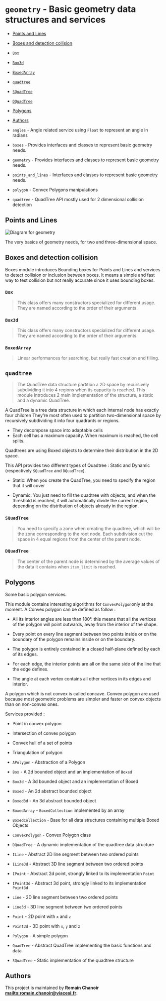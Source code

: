 # `geometry` - Basic geometry data structures and services

* [Points and Lines](#Points-and-Lines)

* [Boxes and detection collision](#Boxes-and-detection-collision)

* [`Box`](#`Box`)

* [`Box3d`](#`Box3d`)

* [`BoxedArray`](#`BoxedArray`)

* [`quadtree`](#`quadtree`)

* [`SQuadTree`](#`SQuadTree`)

* [`DQuadTree`](#`DQuadTree`)

* [Polygons](#Polygons)

* [Authors](#Authors)

* `angles` - Angle related service using `Float` to represent an angle in radians

* `boxes` - Provides interfaces and classes to represent basic geometry needs.

* `geometry` - Provides interfaces and classes to represent basic geometry needs.

* `points_and_lines` - Interfaces and classes to represent basic geometry needs.

* `polygon` - Convex Polygons manipulations

* `quadtree` - QuadTree API mostly used for 2 dimensional collision detection

## Points and Lines

![Diagram for `geometry`](uml-geometry.svg)

The very basics of geometry needs, for two and three-dimensional space.

## Boxes and detection collision

Boxes module introduces Bounding boxes for Points and Lines and services to detect collision or inclusion between boxes.
It means a simple and fast way to test collision but not really accurate since it uses bounding boxes.

### `Box`

> This class offers many constructors specialized for different usage. They are
> named according to the order of their arguments.

### `Box3d`

> This class offers many constructors specialized for different usage. They are
> named according to the order of their arguments.

### `BoxedArray`

> Linear performances for searching, but really fast creation and filling.

## `quadtree`

> The QuadTree data structure partition a 2D space by recursively
> subdividing it into 4 regions when its capacity is reached.
> This module introduces 2 main implementation of the structure,
> a static and a dynamic QuadTree.

A QuadTree is a tree data structure in which each internal node has exactly four children
They're most often used to partition two-dimensional space by recursively subdividing
it into four quadrants or regions.

* They decompose space into adaptable cells
* Each cell has a maximum capacity. When maximum is reached, the cell splits.

Quadtrees are using Boxed objects to determine their distribution in the 2D space.

This API provides two different types of Quadtree : Static and Dynamic (respectively `SQuadTree` and `DQuadTree`).

* Static: When you create the QuadTree, you need to specify the region that it will cover

* Dynamic: You just need to fill the quadtree with objects, and when the threshold is reached,
  it will automatically divide the current region, depending on the distribution of objects already in the region.

### `SQuadTree`

> You need to specify a zone when creating the quadtree,
> which will be the zone corresponding to the root node.
> Each subdivision cut the space in 4 equal regions from
> the center of the parent node.

### `DQuadTree`

> The center of the parent node is determined by the average
> values of the data it contains when `item_limit` is reached.

## Polygons

Some basic polygon services.

This module contains interesting algorithms for `ConvexPolygon`only at the moment. A Convex polygon can be defined as follow :

* All its interior angles are less than 180°. this means that all the vertices of the polygon
  will point outwards, away from the interior of the shape.

* Every point on every line segment between two points inside or on the boundary of the polygon
  remains inside or on the boundary.

* The polygon is entirely contained in a closed half-plane defined by each of its edges.

* For each edge, the interior points are all on the same side of the line that the edge defines.

* The angle at each vertex contains all other vertices in its edges and interior.

A polygon which is not convex is called concave. Convex polygon are used because most
geometric problems are simpler and faster on convex objects than on non-convex ones.

Services provided :

* Point in convex polygon

* Intersection of convex polygon

* Convex hull of a set of points

* Triangulation of polygon

* `APolygon` - Abstraction of a Polygon

* `Box` - A 2d bounded object and an implementation of `Boxed`

* `Box3d` - A 3d bounded object and an implementation of Boxed

* `Boxed` - An 2d abstract bounded object

* `Boxed3d` - An 3d abstract bounded object

* `BoxedArray` - `BoxedCollection` implemented by an array

* `BoxedCollection` - Base for all data structures containing multiple Boxed Objects

* `ConvexPolygon` - Convex Polygon class

* `DQuadTree` - A dynamic implementation of the quadtree data structure

* `ILine` - Abstract 2D line segment between two ordered points

* `ILine3d` - Abstract 3D line segment between two ordered points

* `IPoint` - Abstract 2d point, strongly linked to its implementation `Point`

* `IPoint3d` - Abstract 3d point, strongly linked to its implementation `Point3d`

* `Line` - 2D line segment between two ordered points

* `Line3d` - 3D line segment between two ordered points

* `Point` - 2D point with `x` and `z`

* `Point3d` - 3D point with `x`, `y` and `z`

* `Polygon` - A simple polygon

* `QuadTree` - Abstract QuadTree implementing the basic functions and data

* `SQuadTree` - Static implementation of the quadtree structure

## Authors

This project is maintained by **Romain Chanoir <mailto:romain.chanoir@viacesi.fr>**.
